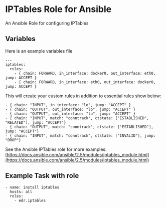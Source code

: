 # IPTables Role for Ansible

An Ansible Role for configuring IPTables

## Variables

Here is an example variables file

```
---
iptables:
  rules:
    - { chain: FORWARD, in_interface: docker0, out_interface: eth0, jump: ACCEPT }
    - { chain: FORWARD, in_interface: eth0, out_interface: docker0, jump: ACCEPT }
```

This will create your custom rules in addition to essential rules show below:

```
- { chain: "INPUT", in_interface: "lo", jump: "ACCEPT" }
- { chain: "OUTPUT", out_interface: "lo", jump: "ACCEPT" }
- { chain: "OUTPUT", out_interface: "lo", jump: "ACCEPT" }
- { chain: "INPUT", match: "conntrack", ctstate: ["ESTABLISHED", "RELATED"], jump: "ACCEPT"}
- { chain: "OUTPUT", match: "conntrack", ctstate: ["ESTABLISHED"], jump: "ACCEPT"}
- { chain: "INPUT", match: "conntrack", ctstate: ["INVALID"], jump: "DROP"}
```

See the Ansible IPTables role for more examples: [https://docs.ansible.com/ansible/2.5/modules/iptables_module.html](https://docs.ansible.com/ansible/2.5/modules/iptables_module.html)

## Example Task with role

```
- name: install iptables
  hosts: all
  roles:
    - edr.iptables
```
